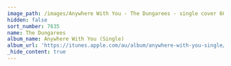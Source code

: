 ```yaml
---
image_path: /images/Anywhere With You - The Dungarees - single cover 600px.jpeg
hidden: false
sort_number: 7635
name: The Dungarees
album_name: Anywhere With You (Single)
album_url: 'https://itunes.apple.com/au/album/anywhere-with-you-single/1306667437'
_hide_content: true
---
```


